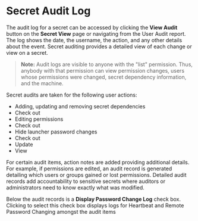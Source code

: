 [title]: # (Secret Audit Log)
[tags]: # (Secret Audit Log)
[priority]: # (1000)

# Secret Audit Log

The audit log for a secret can be accessed by clicking the **View Audit** button on the **Secret View** page or navigating from the User Audit report. The log shows the date, the username, the action, and any other details about the event. Secret auditing provides a detailed view of each change or view on a secret.

> **Note:** Audit logs are visible to anyone with the "list" permission. Thus, anybody with that permission can view permission changes, users whose permissions were changed, secret dependency information, and the machine.

Secret audits are taken for the following user actions:

- Adding, updating and removing secret dependencies
- Check out
- Editing permissions
- Check out
- Hide launcher password changes
- Check out
- Update
- View

For certain audit items, action notes are added providing additional details. For example, if permissions are edited, an audit record is generated detailing which users or groups gained or lost permissions. Detailed audit records add accountability to sensitive secrets where auditors or administrators need to know exactly what was modified.

Below the audit records is a **Display Password Change Log** check box. Clicking to select this check box displays logs for Heartbeat and Remote Password Changing amongst the audit items
